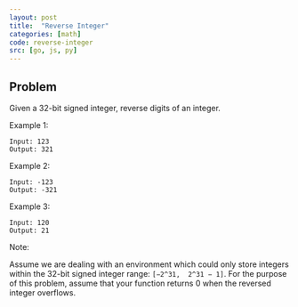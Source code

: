 ```yaml
---
layout: post
title:  "Reverse Integer"
categories: [math]
code: reverse-integer
src: [go, js, py]
---
```


## Problem
Given a 32-bit signed integer, reverse digits of an integer.

Example 1:
```
Input: 123
Output: 321
```
Example 2:
```
Input: -123
Output: -321
```
Example 3:
```
Input: 120
Output: 21
```

Note:

Assume we are dealing with an environment which could only store integers within the 32-bit signed integer range: `[−2^31,  2^31 − 1]`. For the purpose of this problem, assume that your function returns 0 when the reversed integer overflows.

